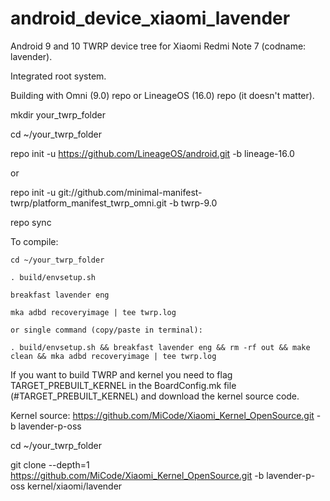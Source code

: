 # android_device_xiaomi_lavender

Android 9 and 10 TWRP device tree for Xiaomi Redmi Note 7 (codname: lavender).

Integrated root system.

Building with Omni (9.0) repo or LineageOS (16.0) repo (it doesn't matter).

mkdir your_twrp_folder

cd ~/your_twrp_folder

repo init -u https://github.com/LineageOS/android.git -b lineage-16.0

or

repo init -u git://github.com/minimal-manifest-twrp/platform_manifest_twrp_omni.git -b twrp-9.0

repo sync

To compile:

```
cd ~/your_twrp_folder

. build/envsetup.sh

breakfast lavender eng

mka adbd recoveryimage | tee twrp.log

or single command (copy/paste in terminal):

. build/envsetup.sh && breakfast lavender eng && rm -rf out && make clean && mka adbd recoveryimage | tee twrp.log

```
If you want to build TWRP and kernel you need to flag TARGET_PREBUILT_KERNEL in the BoardConfig.mk file (#TARGET_PREBUILT_KERNEL) and download the kernel source code.

Kernel source: https://github.com/MiCode/Xiaomi_Kernel_OpenSource.git -b lavender-p-oss

cd ~/your_twrp_folder

git clone --depth=1 https://github.com/MiCode/Xiaomi_Kernel_OpenSource.git -b lavender-p-oss kernel/xiaomi/lavender
